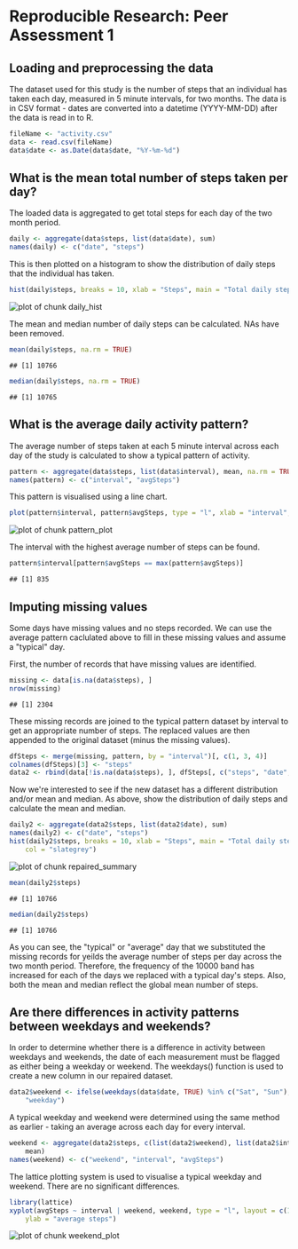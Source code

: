 # Reproducible Research: Peer Assessment 1

## Loading and preprocessing the data

The dataset used for this study is the number of steps that an individual has taken each day, measured in 5 minute intervals, for two months.
The data is in CSV format - dates are converted into a datetime (YYYY-MM-DD) after the data is read in to R.


```r
fileName <- "activity.csv"
data <- read.csv(fileName)
data$date <- as.Date(data$date, "%Y-%m-%d")
```


## What is the mean total number of steps taken per day?

The loaded data is aggregated to get total steps for each day of the two month period.


```r
daily <- aggregate(data$steps, list(data$date), sum)
names(daily) <- c("date", "steps")
```


This is then plotted on a histogram to show the distribution of daily steps that the individual has taken.


```r
hist(daily$steps, breaks = 10, xlab = "Steps", main = "Total daily steps", col = "slategrey")
```

![plot of chunk daily_hist](figure/daily_hist.png) 


The mean and median number of daily steps can be calculated. NAs have been removed.


```r
mean(daily$steps, na.rm = TRUE)
```

```
## [1] 10766
```

```r
median(daily$steps, na.rm = TRUE)
```

```
## [1] 10765
```


## What is the average daily activity pattern?

The average number of steps taken at each 5 minute interval across each day of the study is calculated to show a typical pattern of activity.


```r
pattern <- aggregate(data$steps, list(data$interval), mean, na.rm = TRUE)
names(pattern) <- c("interval", "avgSteps")
```


This pattern is visualised using a line chart.


```r
plot(pattern$interval, pattern$avgSteps, type = "l", xlab = "interval", ylab = "average steps")
```

![plot of chunk pattern_plot](figure/pattern_plot.png) 


The interval with the highest average number of steps can be found.


```r
pattern$interval[pattern$avgSteps == max(pattern$avgSteps)]
```

```
## [1] 835
```


## Imputing missing values

Some days have missing values and no steps recorded. We can use the average pattern caclulated above to fill in these missing values and assume a "typical" day.

First, the number of records that have missing values are identified.


```r
missing <- data[is.na(data$steps), ]
nrow(missing)
```

```
## [1] 2304
```


These missing records are joined to the typical pattern dataset by interval to get an appropriate number of steps.
The replaced values are then appended to the original dataset (minus the missing values).


```r
dfSteps <- merge(missing, pattern, by = "interval")[, c(1, 3, 4)]
colnames(dfSteps)[3] <- "steps"
data2 <- rbind(data[!is.na(data$steps), ], dfSteps[, c("steps", "date", "interval")])
```


Now we're interested to see if the new dataset has a different distribution and/or mean and median.
As above, show the distribution of daily steps and calculate the mean and median.


```r
daily2 <- aggregate(data2$steps, list(data2$date), sum)
names(daily2) <- c("date", "steps")
hist(daily2$steps, breaks = 10, xlab = "Steps", main = "Total daily steps", 
    col = "slategrey")
```

![plot of chunk repaired_summary](figure/repaired_summary.png) 

```r
mean(daily2$steps)
```

```
## [1] 10766
```

```r
median(daily2$steps)
```

```
## [1] 10766
```


As you can see, the "typical" or "average" day that we substituted the missing records for yeilds the average number of steps per day across the two month period.
Therefore, the frequency of the 10000 band has increased for each of the days we replaced with a typical day's steps. Also, both the mean and median reflect the global mean number of steps.

## Are there differences in activity patterns between weekdays and weekends?

In order to determine whether there is a difference in activity between weekdays and weekends, the date of each measurement must be flagged as either being a weekday or weekend.
The weekdays() function is used to create a new column in our repaired dataset.


```r
data2$weekend <- ifelse(weekdays(data$date, TRUE) %in% c("Sat", "Sun"), "weekend", 
    "weekday")
```


A typical weekday and weekend were determined using the same method as earlier - taking an average across each day for every interval.


```r
weekend <- aggregate(data2$steps, c(list(data2$weekend), list(data2$interval)), 
    mean)
names(weekend) <- c("weekend", "interval", "avgSteps")
```


The lattice plotting system is used to visualise a typical weekday and weekend. There are no significant differences.


```r
library(lattice)
xyplot(avgSteps ~ interval | weekend, weekend, type = "l", layout = c(1, 2), 
    ylab = "average steps")
```

![plot of chunk weekend_plot](figure/weekend_plot.png) 

